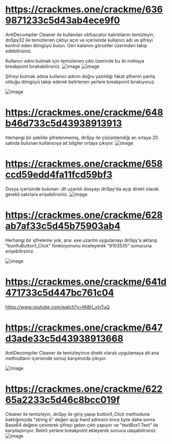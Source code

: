 # https://crackmes.one/crackme/6369871233c5d43ab4ece9f0
AntiDecompiler Cleaner ile kullanılan obfuscator kalıntılarını temizleyin, dnSpy32 ile temizlenen çıktıyı açın ve içerisinde kullanıcı adı ve şifreyi kontrol eden döngüyü bulun. Geri kalanını görseller üzerinden takip edebilirsiniz.

Kullanıcı adını bulmak için temizlenen çıktı üzerinde bu iki noktaya breakpoint bırakabilirsiniz.
![image](https://github.com/thatshussain/crackmes.one-solutions/assets/48627621/2489f6c5-0c13-4797-a523-3566bacd1e07)
![image](https://github.com/thatshussain/crackmes.one-solutions/assets/48627621/ab7168fb-a9b9-42c0-98ac-68f05000ceb5)

Şifreyi bulmak adına kullanıcı adının doğru yazıldığı fakat şifrenin yanlış olduğu döngüyü takip ederek belirlenen yerlere breakpoint bırakıyoruz.

![image](https://github.com/thatshussain/crackmes.one-solutions/assets/48627621/20c986ff-a292-4f5a-977d-4d8be30adb64)

# https://crackmes.one/crackme/648b46d733c5d43938913913

Herhangi bir şekilde şifrelenmemiş, dnSpy ile çözümlendiği an ortaya 20. satırda bulunan kullanıcıya ait bilgiler ortaya çıkıyor.
![image](https://github.com/thatshussain/crackmes.one-solutions/assets/48627621/b8a47ed7-065b-4543-9971-6b258e056464)

# https://crackmes.one/crackme/658ccd59edd4fa11fcd59bf3

Dosya içerisinde bulunan .dll uzantılı dosyayı dnSpy'da açıp direkt olarak gerekli satırlara erişebilirsiniz.
![image](https://github.com/thatshussain/crackmes.one-solutions/assets/48627621/cdd9b5f5-64ff-4f55-99c3-d15af0866dd1)

# https://crackmes.one/crackme/628ab7af33c5d45b75903ab4

Herhangi bir şifreleme yok, ana .exe uzantılı uygulamayı dnSpy'a aktarıp "bunifuButton1_Click" fonksiyonunu inceleyerek "8103535" sonucuna erişebilirsiniz.

![image](https://github.com/thatshussain/crackmes.one-solutions/assets/48627621/e11f64d4-c0fe-4ade-8567-04c70ddefeb7)

# https://crackmes.one/crackme/641d471733c5d447bc761c04
https://www.youtube.com/watch?v=fA8H_xInTuQ

# https://crackmes.one/crackme/647d3ade33c5d43938913668
AntiDecompiler Cleaner ile temizleyince direkt olarak uygulamaya ait ana methodların içerisinde sonuç karşımızda çıkıyor.

![image](https://github.com/thatshussain/crackmes.one-solutions/assets/48627621/cd9984a8-29a2-456d-bc88-839bbd7c71cf)

# https://crackmes.one/crackme/62265a2233c5d46c8bcc019f

Cleaner ile temizleyin, dnSpy ile giriş yapıp button1_Click methoduna baktığımızda "string b" değeri açıp hwid adresini önce byte daha sonra Base64 değere çevirerek şifreyi gelen çıktı yapıyor ve "textBox1.Text" ile karşılaştırıyor. Belirli yerlere breakpoint ekleyerek sonuca ulaşabilirsiniz.
![image](https://github.com/thatshussain/crackmes.one-solutions/assets/48627621/064e5023-c247-41a1-a361-4163ff0e1e6e)

